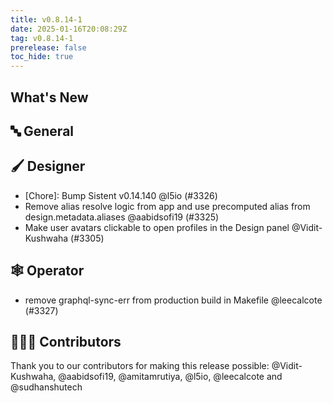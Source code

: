 ```yaml
---
title: v0.8.14-1
date: 2025-01-16T20:08:29Z
tag: v0.8.14-1
prerelease: false
toc_hide: true
---
```


## What's New
## 🔤 General
## 🖌️ Designer

- [Chore]: Bump Sistent v0.14.140 @l5io (#3326)
- Remove alias resolve logic from app and use precomputed alias from design.metadata.aliases @aabidsofi19 (#3325)
- Make user avatars clickable to open profiles in the Design panel @Vidit-Kushwaha (#3305)

## 🕸️ Operator

- remove graphql-sync-err from production build in Makefile @leecalcote (#3327)

## 👨🏽‍💻 Contributors

Thank you to our contributors for making this release possible:
@Vidit-Kushwaha, @aabidsofi19, @amitamrutiya, @l5io, @leecalcote and @sudhanshutech
